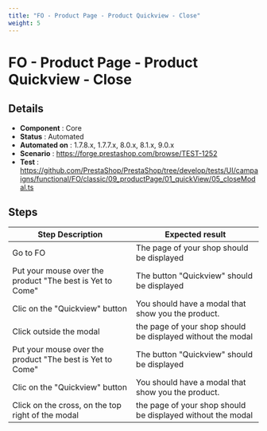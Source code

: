 ```yaml
---
title: "FO - Product Page - Product Quickview - Close"
weight: 5
---
```


# FO - Product Page - Product Quickview - Close
## Details
* **Component** : Core
* **Status** : Automated
* **Automated on** : 1.7.8.x, 1.7.7.x, 8.0.x, 8.1.x, 9.0.x
* **Scenario** : https://forge.prestashop.com/browse/TEST-1252
* **Test** : https://github.com/PrestaShop/PrestaShop/tree/develop/tests/UI/campaigns/functional/FO/classic/09_productPage/01_quickView/05_closeModal.ts

## Steps
| Step Description | Expected result |
| ----- | ----- |
| Go to FO | The page of your shop should be displayed |
| Put your mouse over the product "The best is Yet to Come" | The button "Quickview" should be displayed |
| Clic on the "Quickview" button | You should have a modal that show you the product. |
| Click outside the modal | the page of your shop should be displayed without the modal |
| Put your mouse over the product "The best is Yet to Come" | The button "Quickview" should be displayed |
| Clic on the "Quickview" button | You should have a modal that show you the product. |
| Click on the cross, on the top right of the modal | the page of your shop should be displayed without the modal |
